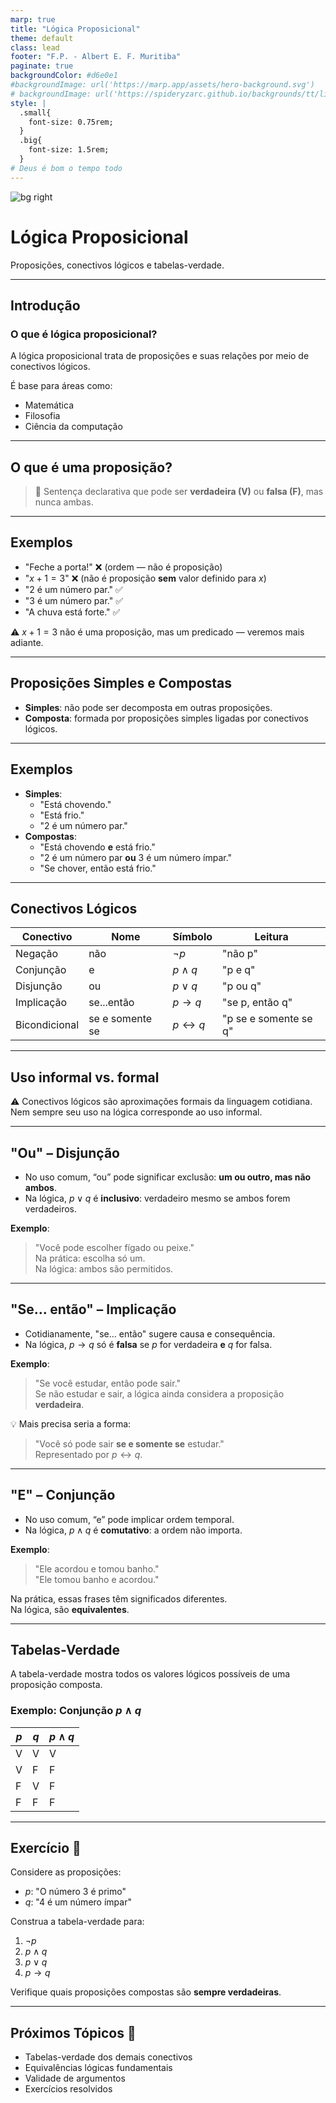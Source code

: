 ```yaml
---
marp: true
title: "Lógica Proposicional"
theme: default
class: lead
footer: "F.P. - Albert E. F. Muritiba"
paginate: true
backgroundColor: #d6e0e1
#backgroundImage: url('https://marp.app/assets/hero-background.svg')
# backgroundImage: url('https://spideryzarc.github.io/backgrounds/tt/light_desk.jpg')
style: |
  .small{
    font-size: 0.75rem;
  }
  .big{
    font-size: 1.5rem;
  }
# Deus é bom o tempo todo
---
```


<!-- _backgroundImage: url('https://spideryzarc.github.io/backgrounds/tt/light_desk.jpg') -->

![bg right](empty.svg)

# Lógica Proposicional

Proposições, conectivos lógicos e tabelas-verdade.

---

## Introdução

### O que é lógica proposicional?

A lógica proposicional trata de proposições e suas relações por meio de conectivos lógicos.

É base para áreas como:
- Matemática
- Filosofia
- Ciência da computação

---

## O que é uma proposição?

> 💬 Sentença declarativa que pode ser **verdadeira (V)** ou **falsa (F)**, mas nunca ambas.

---

## Exemplos

- "Feche a porta!" ❌ (ordem — não é proposição)
- "$x + 1 = 3$" ❌ (não é proposição **sem** valor definido para $x$)
- "2 é um número par." ✅
- "3 é um número par." ✅
- "A chuva está forte." ✅

⚠️ $x+1=3$ não é uma proposição, mas um predicado — veremos mais adiante.

---

## Proposições Simples e Compostas

- **Simples**: não pode ser decomposta em outras proposições.
- **Composta**: formada por proposições simples ligadas por conectivos lógicos.

---

## Exemplos

- **Simples**: 
    - "Está chovendo."
    - "Está frio."
    - "2 é um número par."
- **Compostas**: 
    - "Está chovendo **e** está frio."
    - "2 é um número par **ou** 3 é um número ímpar."
    - "Se chover, então está frio."

---

## Conectivos Lógicos

| Conectivo       | Nome               | Símbolo                   | Leitura                      |
|------------------|--------------------|----------------------------|------------------------------|
| Negação         | não                | $\neg p$                   | "não p"                      |
| Conjunção       | e                  | $p \land q$                | "p e q"                      |
| Disjunção       | ou                 | $p \lor q$                 | "p ou q"                     |
| Implicação      | se...então         | $p \rightarrow q$          | "se p, então q"              |
| Bicondicional   | se e somente se    | $p \leftrightarrow q$      | "p se e somente se q"        |

---

## Uso informal vs. formal

⚠️ Conectivos lógicos são aproximações formais da linguagem cotidiana.  
Nem sempre seu uso na lógica corresponde ao uso informal.

---

## "Ou" – Disjunção

- No uso comum, “ou” pode significar exclusão: **um ou outro, mas não ambos**.
- Na lógica, $p \lor q$ é **inclusivo**: verdadeiro mesmo se ambos forem verdadeiros.

**Exemplo**:  
> "Você pode escolher fígado ou peixe."  
Na prática: escolha só um.  
Na lógica: ambos são permitidos.

---

## "Se... então" – Implicação

- Cotidianamente, "se... então" sugere causa e consequência.
- Na lógica, $p \rightarrow q$ só é **falsa** se $p$ for verdadeira **e** $q$ for falsa.

**Exemplo**:  
> "Se você estudar, então pode sair."  
Se não estudar e sair, a lógica ainda considera a proposição **verdadeira**.

💡 Mais precisa seria a forma:  
> "Você só pode sair **se e somente se** estudar."  
Representado por $p \leftrightarrow q$.

---

## "E" – Conjunção

- No uso comum, “e” pode implicar ordem temporal.
- Na lógica, $p \land q$ é **comutativo**: a ordem não importa.

**Exemplo**:  
> "Ele acordou e tomou banho."  
> "Ele tomou banho e acordou."

Na prática, essas frases têm significados diferentes.  
Na lógica, são **equivalentes**.

---

## Tabelas-Verdade

A tabela-verdade mostra todos os valores lógicos possíveis de uma proposição composta.

### Exemplo: Conjunção $p \land q$

| $p$ | $q$ | $p \land q$ |
|-----|-----|--------------|
|  V  |  V  |      V       |
|  V  |  F  |      F       |
|  F  |  V  |      F       |
|  F  |  F  |      F       |

---

## Exercício 🧩

Considere as proposições:

- $p$: "O número 3 é primo"
- $q$: "4 é um número ímpar"

Construa a tabela-verdade para:

1. $\neg p$
2. $p \land q$
3. $p \lor q$
4. $p \rightarrow q$

Verifique quais proposições compostas são **sempre verdadeiras**.

---

## Próximos Tópicos 📌

- Tabelas-verdade dos demais conectivos
- Equivalências lógicas fundamentais
- Validade de argumentos
- Exercícios resolvidos
